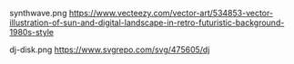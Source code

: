 synthwave.png
https://www.vecteezy.com/vector-art/534853-vector-illustration-of-sun-and-digital-landscape-in-retro-futuristic-background-1980s-style

dj-disk.png
https://www.svgrepo.com/svg/475605/dj